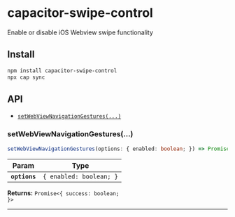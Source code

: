# capacitor-swipe-control

Enable or disable iOS Webview swipe functionality

## Install

```bash
npm install capacitor-swipe-control
npx cap sync
```

## API

<docgen-index>

* [`setWebViewNavigationGestures(...)`](#setwebviewnavigationgestures)

</docgen-index>

<docgen-api>
<!--Update the source file JSDoc comments and rerun docgen to update the docs below-->

### setWebViewNavigationGestures(...)

```typescript
setWebViewNavigationGestures(options: { enabled: boolean; }) => Promise<{ success: boolean; }>
```

| Param         | Type                               |
| ------------- | ---------------------------------- |
| **`options`** | <code>{ enabled: boolean; }</code> |

**Returns:** <code>Promise&lt;{ success: boolean; }&gt;</code>

--------------------

</docgen-api>

